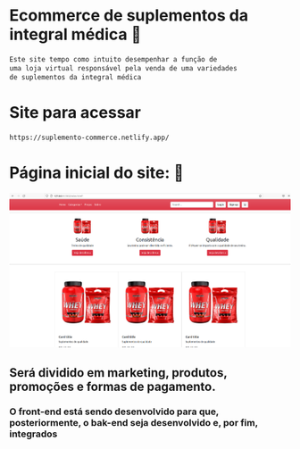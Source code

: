 # Ecommerce de suplementos da integral médica :muscle:
    Este site tempo como intuito desempenhar a função de
    uma loja virtual responsável pela venda de uma variedades
    de suplementos da integral médica

# Site para acessar
    https://suplemento-commerce.netlify.app/



# Página inicial do site: :muscle:

<img src="./img/readme-img/pagina_da_web.png">

## Será dividido em marketing, produtos, promoções e formas de pagamento.

### O front-end está sendo desenvolvido para que, posteriormente, o bak-end seja desenvolvido e, por fim, integrados